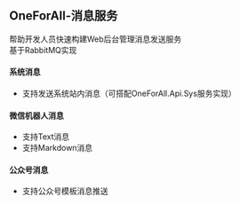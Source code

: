 ﻿## OneForAll-消息服务
帮助开发人员快速构建Web后台管理消息发送服务</br>
基于RabbitMQ实现</br>

#### 系统消息
  + 支持发送系统站内消息（可搭配OneForAll.Api.Sys服务实现）
#### 微信机器人消息
  + 支持Text消息
  + 支持Markdown消息
#### 公众号消息
  + 支持公众号模板消息推送
